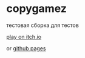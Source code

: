 # copygamez
тестовая сборка для тестов

[play on itch.io](https://ilynn.itch.io/copy-tv-minijam-111)

or [github pages](https://ilynn-zip.github.io/copygamedeploy/)
